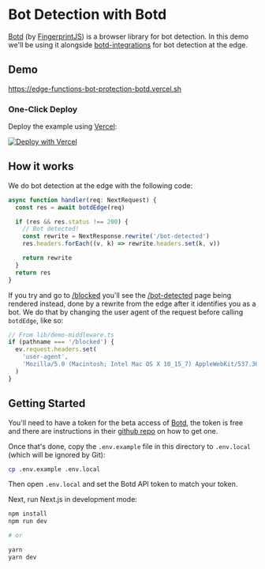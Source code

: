 # Bot Detection with Botd

[Botd](https://github.com/fingerprintjs/botd) (by [FingerprintJS](https://fingerprintjs.com/)) is a browser library for bot detection. In this demo we'll be using it alongside [botd-integrations](https://github.com/fingerprintjs/botd-integrations) for bot detection at the edge.

## Demo

https://edge-functions-bot-protection-botd.vercel.sh

### One-Click Deploy

Deploy the example using [Vercel](https://vercel.com?utm_source=github&utm_medium=readme):

[![Deploy with Vercel](https://vercel.com/button)](https://vercel.com/new/clone?repository-url=https%3A%2F%2Fgithub.com%2Fvercel-customer-feedback%2Fedge-functions%2Ftree%2Fmain%2Fexamples%2Fbot-protection-botd&env=NEXT_PUBLIC_BOTD_API_TOKEN&project-name=bot-protection-botd&repo-name=bot-protection-botd)

## How it works

We do bot detection at the edge with the following code:

```ts
async function handler(req: NextRequest) {
  const res = await botdEdge(req)

  if (res && res.status !== 200) {
    // Bot detected!
    const rewrite = NextResponse.rewrite('/bot-detected')
    res.headers.forEach((v, k) => rewrite.headers.set(k, v))

    return rewrite
  }
  return res
}
```

If you try and go to [/blocked](https://botd.vercel.sh/blocked) you'll see the [/bot-detected](pages/bot-detected.tsx) page being rendered instead, done by a rewrite from the edge after it identifies you as a bot. We do that by changing the user agent of the request before calling `botdEdge`, like so:

```ts
// From lib/demo-middleware.ts
if (pathname === '/blocked') {
  ev.request.headers.set(
    'user-agent',
    'Mozilla/5.0 (Macintosh; Intel Mac OS X 10_15_7) AppleWebKit/537.36 (KHTML, like Gecko) HeadlessChrome/90.0.4430.93 Safari/537.36'
  )
}
```

## Getting Started

You'll need to have a token for the beta access of [Botd](https://github.com/fingerprintjs/botd), the token is free and there are instructions in their [github repo](https://github.com/fingerprintjs/botd) on how to get one.

Once that's done, copy the `.env.example` file in this directory to `.env.local` (which will be ignored by Git):

```bash
cp .env.example .env.local
```

Then open `.env.local` and set the Botd API token to match your token.

Next, run Next.js in development mode:

```bash
npm install
npm run dev

# or

yarn
yarn dev
```
